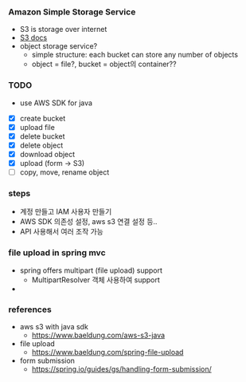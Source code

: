 ### Amazon Simple Storage Service
- S3 is storage over internet
- [S3 docs](https://docs.aws.amazon.com/AmazonS3/latest/userguide/Welcome.html)
- object storage service?
  - simple structure: each bucket can store any number of objects 
  - object = file?, bucket = object의 container??
  
### TODO
- use AWS SDK for java 
- [x] create bucket
- [x] upload file
- [x] delete bucket
- [x] delete object
- [x] download object
- [x] upload (form -> S3)
- [ ] copy, move, rename object

### steps
- 계정 만들고 IAM 사용자 만들기
- AWS SDK 의존성 설정, aws s3 연결 설정 등.. 
- API 사용해서 여러 조작 가능

### file upload in spring mvc
- spring offers multipart (file upload) support
  - MultipartResolver 객체 사용하여 support
- 

### references
- aws s3 with java sdk
  - https://www.baeldung.com/aws-s3-java 
- file upload
  - https://www.baeldung.com/spring-file-upload
- form submission
  - https://spring.io/guides/gs/handling-form-submission/